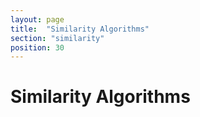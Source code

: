 ```yaml
---
layout: page
title:  "Similarity Algorithms"
section: "similarity"
position: 30
---
```

# Similarity Algorithms
